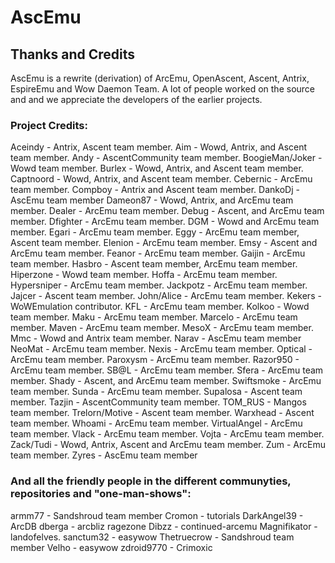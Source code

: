# AscEmu
## Thanks and Credits

AscEmu is a rewrite (derivation) of ArcEmu, OpenAscent, Ascent, Antrix, EspireEmu and 
Wow Daemon Team. A lot of people worked on the source and and we appreciate the developers of the earlier projects.

### Project Credits:
Aceindy - Antrix, Ascent team member.
Aim - Wowd, Antrix, and Ascent team member.
Andy - AscentCommunity team member.
BoogieMan/Joker - Wowd team member.
Burlex - Wowd, Antrix, and Ascent team member.
Captnoord - Wowd, Antrix, and Ascent team member.
Cebernic - ArcEmu team member.
Compboy - Antrix and Ascent team member.
DankoDj - AscEmu team member
Dameon87 - Wowd, Antrix, and ArcEmu team member.
Dealer - ArcEmu team member.
Debug - Ascent, and ArcEmu team member.
Dfighter - ArcEmu team member.
DGM - Wowd and ArcEmu team member.
Egari - ArcEmu team member.
Eggy - ArcEmu team member, Ascent team member.
Elenion - ArcEmu team member.
Emsy - Ascent and ArcEmu team member.
Feanor - ArcEmu team member.
Gaijin - ArcEmu team member.
Hasbro - Ascent team member, ArcEmu team member.
Hiperzone - Wowd team member.
Hoffa - ArcEmu team member.
Hypersniper - ArcEmu team member.
Jackpotz - ArcEmu team member.
Jajcer - Ascent team member.
John/Alice - ArcEmu team member.
Kekers - WoWEmulation contributor.
KFL - ArcEmu team member.
Kolkoo - Wowd team member.
Maku - ArcEmu team member.
Marcelo - ArcEmu team member.
Maven - ArcEmu team member.
MesoX - ArcEmu team member.
Mmc - Wowd and Antrix team member.
Narav - AscEmu team member
NeoMat - ArcEmu team member.
Nexis - ArcEmu team member.
Optical - ArcEmu team member.
Paroxysm - ArcEmu team member.
Razor950 - ArcEmu team member.
SB@L - ArcEmu team member.
Sfera - ArcEmu team member.
Shady - Ascent, and ArcEmu team member.
Swiftsmoke - ArcEmu team member.
Sunda - ArcEmu team member.
Supalosa - Ascent team member.
Tazjin - AscentCommunity team member.
TOM_RUS - Mangos team member.
Trelorn/Motive - Ascent team member.
Warxhead - Ascent team member.
Whoami - ArcEmu team member.
VirtualAngel - ArcEmu team member.
Vlack - ArcEmu team member.
Vojta - ArcEmu team member.
Zack/Tudi - Wowd, Antrix, Ascent and ArcEmu team member.
Zum - ArcEmu team member.
Zyres - AscEmu team member


### And all the friendly people in the different communyties, repositories and "one-man-shows":
armm77 - Sandshroud team member
Cromon - tutorials
DarkAngel39 - ArcDB
dberga - arcbliz ragezone
Dibzz - continued-arcemu
Magnifikator - landofelves.
sanctum32 - easywow
Thetruecrow - Sandshroud team member
Velho - easywow
zdroid9770 - Crimoxic
